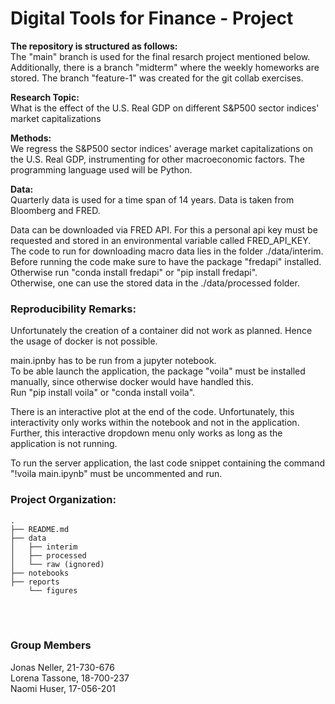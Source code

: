 # Digital Tools for Finance - Project

**The repository is structured as follows:**<br />
The "main" branch is used for the final resarch project mentioned below. Additionally, there is a branch "midterm" where the weekly homeworks are stored. The branch "feature-1" was created for the git collab exercises.

**Research Topic:**<br />
What is the effect of the U.S. Real GDP on different S&P500 sector indices' market capitalizations

**Methods:**<br />
We regress the S&P500 sector indices' average market capitalizations on the U.S. Real GDP, instrumenting for other macroeconomic factors. The programming language used will be Python.

**Data:**<br />
Quarterly data is used for a time span of 14 years. Data is taken from Bloomberg and FRED.

Data can be downloaded via FRED API. For this a personal api key must be requested and stored in an environmental variable called FRED_API_KEY. The code to run for downloading macro data lies in the folder ./data/interim. Before running the code make sure to have the package "fredapi" installed. Otherwise run "conda install fredapi" or "pip install fredapi". \
Otherwise, one can use the stored data in the ./data/processed folder.


### Reproducibility Remarks:
Unfortunately the creation of a container did not work as planned. Hence the usage of docker is not possible. 

main.ipnby has to be run from a jupyter notebook.\
To be able launch the application, the package "voila" must be installed manually, since otherwise docker would have handled this.\
Run "pip install voila" or "conda install voila".

There is an interactive plot at the end of the code. Unfortunately, this interactivity only works within the notebook and not in the application.\
Further, this interactive dropdown menu only works as long as the application is not running.

To run the server application, the last code snippet containing the command "!voila main.ipynb" must be uncommented and run.

### Project Organization: 
    .
    ├── README.md
    ├── data
    │   ├── interim
    │   ├── processed
    │   └── raw (ignored)
    ├── notebooks
    ├── reports
        └── figures


<br /><br />

### Group Members
Jonas Neller, 21-730-676 <br />
Lorena Tassone, 18-700-237 <br />
Naomi Huser, 17-056-201 <br />
